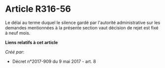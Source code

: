 # Article R316-56

Le délai au terme duquel le silence gardé par l'autorité administrative sur les demandes mentionnées à la présente section
vaut décision de rejet est fixé à neuf mois.

**Liens relatifs à cet article**

_Créé par_:

  - Décret n°2017-909 du 9 mai 2017 - art. 8
